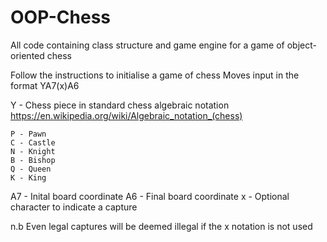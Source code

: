 # OOP-Chess
All code containing class structure and game engine for a game of object-oriented chess

Follow the instructions to initialise a game of chess
Moves input in the format YA7(x)A6

  Y   - Chess piece in standard chess algebraic notation https://en.wikipedia.org/wiki/Algebraic_notation_(chess)
  
    P - Pawn
    C - Castle
    N - Knight
    B - Bishop
    Q - Queen
    K - King
  
  A7  - Inital board coordinate
  A6  - Final board coordinate
  x   - Optional character to indicate a capture
  
n.b Even legal captures will be deemed illegal if the x notation is not used

